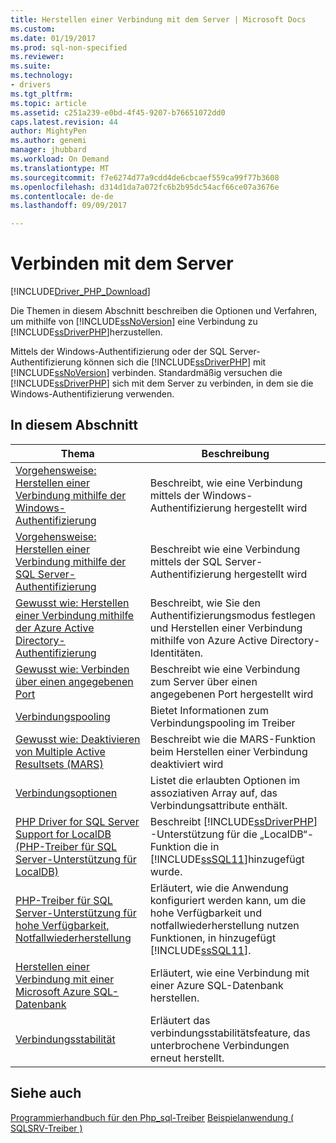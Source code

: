 ```yaml
---
title: Herstellen einer Verbindung mit dem Server | Microsoft Docs
ms.custom: 
ms.date: 01/19/2017
ms.prod: sql-non-specified
ms.reviewer: 
ms.suite: 
ms.technology:
- drivers
ms.tgt_pltfrm: 
ms.topic: article
ms.assetid: c251a239-e0bd-4f45-9207-b76651072dd0
caps.latest.revision: 44
author: MightyPen
ms.author: genemi
manager: jhubbard
ms.workload: On Demand
ms.translationtype: MT
ms.sourcegitcommit: f7e6274d77a9cdd4de6cbcaef559ca99f77b3608
ms.openlocfilehash: d314d1da7a072fc6b2b95dc54acf66ce07a3676e
ms.contentlocale: de-de
ms.lasthandoff: 09/09/2017

---
```

# <a name="connecting-to-the-server"></a>Verbinden mit dem Server
[!INCLUDE[Driver_PHP_Download](../../includes/driver_php_download.md)]

Die Themen in diesem Abschnitt beschreiben die Optionen und Verfahren, um mithilfe von [!INCLUDE[ssNoVersion](../../includes/ssnoversion_md.md)] eine Verbindung zu [!INCLUDE[ssDriverPHP](../../includes/ssdriverphp_md.md)]herzustellen.  

Mittels der Windows-Authentifizierung oder der SQL Server-Authentifizierung können sich die [!INCLUDE[ssDriverPHP](../../includes/ssdriverphp_md.md)] mit [!INCLUDE[ssNoVersion](../../includes/ssnoversion_md.md)] verbinden. Standardmäßig versuchen die [!INCLUDE[ssDriverPHP](../../includes/ssdriverphp_md.md)] sich mit dem Server zu verbinden, in dem sie die Windows-Authentifizierung verwenden.  

## <a name="in-this-section"></a>In diesem Abschnitt  

|Thema|Beschreibung|  
|---------|---------------|  
|[Vorgehensweise: Herstellen einer Verbindung mithilfe der Windows-Authentifizierung](../../connect/php/how-to-connect-using-windows-authentication.md)|Beschreibt, wie eine Verbindung mittels der Windows-Authentifizierung hergestellt wird|  
|[Vorgehensweise: Herstellen einer Verbindung mithilfe der SQL Server-Authentifizierung](../../connect/php/how-to-connect-using-sql-server-authentication.md)|Beschreibt wie eine Verbindung mittels der SQL Server-Authentifizierung hergestellt wird|  
|[Gewusst wie: Herstellen einer Verbindung mithilfe der Azure Active Directory-Authentifizierung](../../connect/php/azure-active-directory.md)|Beschreibt, wie Sie den Authentifizierungsmodus festlegen und Herstellen einer Verbindung mithilfe von Azure Active Directory-Identitäten.|  
|[Gewusst wie: Verbinden über einen angegebenen Port](../../connect/php/how-to-connect-on-a-specified-port.md)|Beschreibt wie eine Verbindung zum Server über einen angegebenen Port hergestellt wird|  
|[Verbindungspooling](../../connect/php/connection-pooling-microsoft-drivers-for-php-for-sql-server.md)|Bietet Informationen zum Verbindungspooling im Treiber|  
|[Gewusst wie: Deaktivieren von Multiple Active Resultsets (MARS)](../../connect/php/how-to-disable-multiple-active-resultsets-mars.md)|Beschreibt wie die MARS-Funktion beim Herstellen einer Verbindung deaktiviert wird|  
|[Verbindungsoptionen](../../connect/php/connection-options.md)|Listet die erlaubten Optionen im assoziativen Array auf, das Verbindungsattribute enthält.|  
|[PHP Driver for SQL Server Support for LocalDB (PHP-Treiber für SQL Server-Unterstützung für LocalDB)](../../connect/php/php-driver-for-sql-server-support-for-localdb.md)|Beschreibt [!INCLUDE[ssDriverPHP](../../includes/ssdriverphp_md.md)] -Unterstützung für die „LocalDB“-Funktion die in [!INCLUDE[ssSQL11](../../includes/sssql11_md.md)]hinzugefügt wurde.|  
|[PHP-Treiber für SQL Server-Unterstützung für hohe Verfügbarkeit, Notfallwiederherstellung](../../connect/php/php-driver-for-sql-server-support-for-high-availability-disaster-recovery.md)|Erläutert, wie die Anwendung konfiguriert werden kann, um die hohe Verfügbarkeit und notfallwiederherstellung nutzen Funktionen, in hinzugefügt [!INCLUDE[ssSQL11](../../includes/sssql11_md.md)].|  
|[Herstellen einer Verbindung mit einer Microsoft Azure SQL-Datenbank](../../connect/php/connecting-to-microsoft-azure-sql-database.md)|Erläutert, wie eine Verbindung mit einer Azure SQL-Datenbank herstellen.|  
|[Verbindungsstabilität](../../connect/php/connection-resiliency.md)|Erläutert das verbindungsstabilitätsfeature, das unterbrochene Verbindungen erneut herstellt.|  

## <a name="see-also"></a>Siehe auch  
[Programmierhandbuch für den Php_sql-Treiber](../../connect/php/programming-guide-for-php-sql-driver.md)
[Beispielanwendung &#40; SQLSRV-Treiber &#41;](../../connect/php/example-application-sqlsrv-driver.md)  

